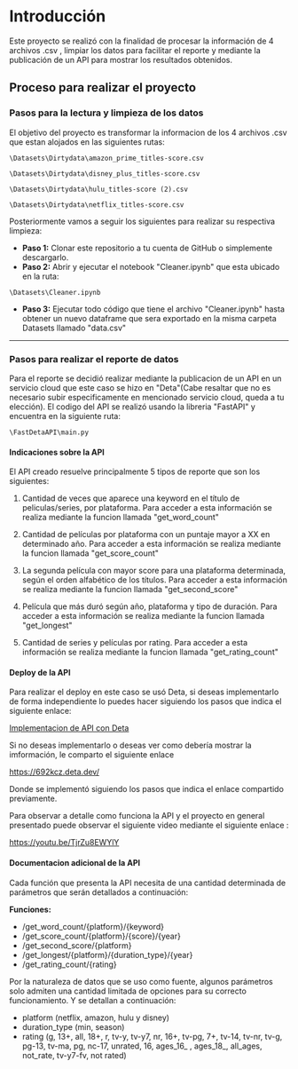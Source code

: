 # Introducción

Este proyecto se realizó con la finalidad de procesar la información de 4 archivos .csv , limpiar los datos para facilitar el reporte y mediante la publicación de un API para mostrar los resultados obtenidos.

## Proceso para realizar  el proyecto
### Pasos para la lectura y limpieza de los datos
El objetivo del proyecto es transformar la informacion de los 4 archivos .csv que estan alojados en las siguientes rutas:

`\Datasets\Dirtydata\amazon_prime_titles-score.csv`

`\Datasets\Dirtydata\disney_plus_titles-score.csv`

`\Datasets\Dirtydata\hulu_titles-score (2).csv`

`\Datasets\Dirtydata\netflix_titles-score.csv`

Posteriormente vamos a seguir los siguientes para realizar su respectiva limpieza:

- **Paso 1:** Clonar este repositorio a tu cuenta de GitHub o simplemente descargarlo.
- **Paso 2:** Abrir y ejecutar el notebook "Cleaner.ipynb" que esta ubicado en la ruta:

`\Datasets\Cleaner.ipynb`

- **Paso 3:** Ejecutar todo código que tiene el archivo "Cleaner.ipynb" hasta obtener un nuevo dataframe que sera exportado en la misma carpeta Datasets llamado "data.csv"

------------
### Pasos para realizar el reporte de datos
Para el reporte se decidió realizar mediante la publicacion de un API en un servicio cloud que este caso se hizo en "Deta"(Cabe resaltar que no es necesario subir especificamente en mencionado servicio cloud, queda a tu elección).
El codigo del API se realizó usando la libreria "FastAPI" y encuentra en la siguiente ruta:

`\FastDetaAPI\main.py`

#### Indicaciones sobre la API
El API creado resuelve principalmente 5 tipos de reporte que son los siguientes:

1. Cantidad de veces que aparece una keyword en el título de peliculas/series, por plataforma. Para acceder a esta información se realiza mediante la funcion llamada "get_word_count"

2. Cantidad de películas por plataforma con un puntaje mayor a XX en determinado año. Para acceder a esta información se realiza mediante la funcion llamada "get_score_count"

3. La segunda película con mayor score para una plataforma determinada, según el orden alfabético de los títulos. Para acceder a esta información se realiza mediante la funcion llamada "get_second_score"

4. Película que más duró según año, plataforma y tipo de duración. Para acceder a esta información se realiza mediante la funcion llamada "get_longest"

5. Cantidad de series y películas por rating. Para acceder a esta información se realiza mediante la funcion llamada "get_rating_count"

#### Deploy de la API
Para realizar el deploy en este caso se usó Deta, si deseas implementarlo de forma independiente lo puedes hacer siguiendo los pasos que indica el siguiente enlace:

[Implementacion de API con Deta](https://fastapi.tiangolo.com/deployment/deta/?h=de#__tabbed_1_2 "Implementacion de API con Deta")

Si no deseas implementarlo o deseas ver como debería mostrar la imformación, le comparto el siguiente enlace

https://692kcz.deta.dev/

Donde se implementó siguiendo los pasos que indica el enlace compartido previamente.

Para observar a detalle como funciona la API y el proyecto en general presentado puede observar el siguiente video mediante el siguiente enlace :

https://youtu.be/TjrZu8EWYlY

#### Documentacion adicional de la API
Cada función que presenta la API necesita de una cantidad determinada de parámetros que serán detallados a continuación:

**Funciones:**
- /get_word_count/{platform}/{keyword}
- /get_score_count/{platform}/{score}/{year}
- /get_second_score/{platform}
- /get_longest/{platform}/{duration_type}/{year}
- /get_rating_count/{rating}

Por la naturaleza de datos que se uso como fuente, algunos parámetros solo admiten una cantidad limitada de opciones para su correcto funcionamiento. Y se detallan a continuación:
- platform (netflix, amazon, hulu y disney)
- duration_type (min, season)
- rating (g, 13+, all, 18+, r, tv-y, tv-y7, nr, 16+, tv-pg, 7+, tv-14, tv-nr, tv-g, pg-13, tv-ma, pg, nc-17, unrated, 16, ages_16_ , ages_18_, all_ages, not_rate, tv-y7-fv, not rated)
